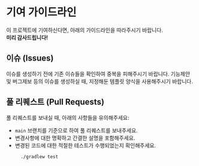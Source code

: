 # 기여 가이드라인

이 프로젝트에 기여하신다면, 아래의 가이드라인을 따라주시기 바랍니다.  
**미리 감사드립니다!**

## 이슈 (Issues)

이슈를 생성하기 전에 기존 이슈들을 확인하여 중복을 피해주시기 바랍니다.
기능제안 및 버그제보 등의 이슈를 생성하실 때, 지정해둔 템플릿 양식을 사용해주시기 바랍니다.

## 풀 리퀘스트 (Pull Requests)

풀 리퀘스트를 보내실 때, 아래의 사항들을 유의해주세요:

- `main` 브랜치를 기준으로 하여 풀 리퀘스트를 보내주세요.
- 변경사항에 대한 명확하고 간결한 설명을 포함해주세요.
- 변경된 코드에 대한 적절한 테스트가 수행되었는지 확인해주세요.
    ```bash
      ./gradlew test
    ```
